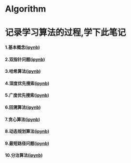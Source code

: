 # Algorithm
# 记录学习算法的过程,学下此笔记

#### 1.基本概念([ipynb](https://github.com/LQ6H/Algorithm/blob/master/CH1--%E5%9F%BA%E6%9C%AC%E6%A6%82%E5%BF%B5.ipynb))
#### 2.双指针问题([ipynb](https://github.com/LQ6H/Algorithm/blob/master/CH2--%E5%8F%8C%E6%8C%87%E9%92%88%E9%97%AE%E9%A2%98.ipynb))
#### 3.哈希算法([ipynb](https://github.com/LQ6H/Algorithm/blob/master/CH3--%E5%93%88%E5%B8%8C%E7%AE%97%E6%B3%95.ipynb))
#### 4.深度优先搜索([ipynb](https://github.com/LQ6H/Algorithm/blob/master/CH4--%E6%B7%B1%E5%BA%A6%E4%BC%98%E5%85%88%E6%90%9C%E7%B4%A2.ipynb))
#### 5.广度优先搜索([ipynb](https://github.com/LQ6H/Algorithm/blob/master/CH5--%E5%B9%BF%E5%BA%A6%E4%BC%98%E5%85%88%E6%90%9C%E7%B4%A2.ipynb))
#### 6.回溯算法([ipynb](https://github.com/LQ6H/Algorithm/blob/master/CH6--%E5%9B%9E%E6%BA%AF%E7%AE%97%E6%B3%95.ipynb))
#### 7.贪心算法([ipynb](https://github.com/LQ6H/Algorithm/blob/master/CH7--%E8%B4%AA%E5%BF%83%E7%AE%97%E6%B3%95.ipynb))
#### 8.动态规划算法([ipynb](https://github.com/LQ6H/Algorithm/blob/master/CH8--%E5%8A%A8%E6%80%81%E8%A7%84%E5%88%92%E7%AE%97%E6%B3%95.ipynb))
#### 9.最短路径问题([ipynb](https://github.com/LQ6H/Algorithm/blob/master/CH9--%E6%9C%80%E7%9F%AD%E8%B7%AF%E5%BE%84%E9%97%AE%E9%A2%98.ipynb))
#### 10.分治算法([ipynb](https://github.com/LQ6H/Algorithm/blob/master/CH10--%E5%88%86%E6%B2%BB%E7%AE%97%E6%B3%95.ipynb))
